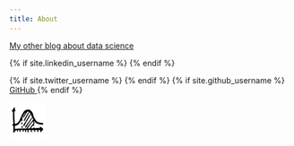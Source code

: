 ```yaml
---
title: About
---
```


<link rel="stylesheet" href="//maxcdn.bootstrapcdn.com/font-awesome/4.3.0/css/font-awesome.min.css">

[My other blog about data science](www.subsubroutine.com)

<div>
{% if site.linkedin_username %}
    <a href="https://au.linkedin.com/in/{{ site.linkedin_username }}">
      <i class="fa fa-linkedin fa-4x"></i>  <!--LinkedIn -->
    </a>
{% endif %}

{% if site.twitter_username %}
    <a href="https://twitter.com/{{ site.twitter_username }}">
      <i class="fa fa-twitter fa-4x"></i>  <!--Twitter -->
    </a>
{% endif %}
{% if site.github_username %}
    <a href="https://github.com/{{ site.github_username }}">
      <i class="fa fa-github"></i> GitHub
    </a>
{% endif %}

<a href="http://www.subsubroutine.com">
  <img src="/assets/favicon.png">
</a>
</div>
